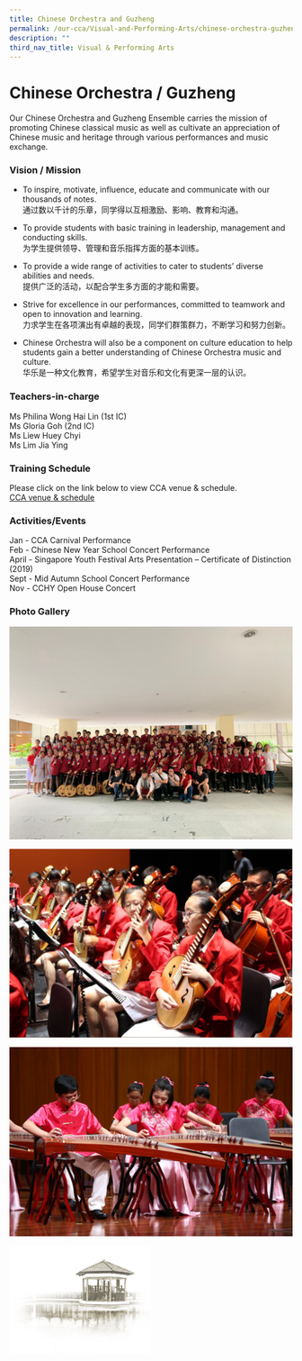 ```yaml
---
title: Chinese Orchestra and Guzheng
permalink: /our-cca/Visual-and-Performing-Arts/chinese-orchestra-guzheng
description: ""
third_nav_title: Visual & Performing Arts
---
```

# **Chinese Orchestra / Guzheng**

Our Chinese Orchestra and Guzheng Ensemble carries the mission of promoting Chinese classical music as well as cultivate an appreciation of Chinese music and heritage through various performances and music exchange.

### Vision / Mission

*   To inspire, motivate, influence, educate and communicate with our thousands of notes.  
通过数以千计的乐章，同学得以互相激励、影响、教育和沟通。

*   To provide students with basic training in leadership, management and conducting skills.  
为学生提供领导、管理和音乐指挥方面的基本训练。

*   To provide a wide range of activities to cater to students’ diverse abilities and needs.   
 提供广泛的活动，以配合学生多方面的才能和需要。

*   Strive for excellence in our performances, committed to teamwork and open to innovation and learning.   
力求学生在各项演出有卓越的表现，同学们群策群力，不断学习和努力创新。

*   Chinese Orchestra will also be a component on culture education to help students gain a better understanding of Chinese Orchestra music and culture.   
华乐是一种文化教育，希望学生对音乐和文化有更深一层的认识。

### Teachers-in-charge
Ms Philina Wong Hai Lin (1st IC)    
Ms Gloria Goh (2nd IC)   
Ms Liew Huey Chyi    
Ms Lim Jia Ying  

### Training Schedule 

Please click on the link below to view CCA venue & schedule.   
[CCA venue & schedule](https://chungchenghighyishun-moe-edu-sg-admin.cwp.sg/useful-links/parents/cca-venue-n-schedule)

### Activities/Events

Jan - CCA Carnival Performance   
Feb - Chinese New Year School Concert Performance   
April - Singapore Youth Festival Arts Presentation – Certificate of Distinction (2019)    
Sept - Mid Autumn School Concert Performance   
Nov - CCHY Open House Concert

### Photo Gallery

![](/images/AASB2873.jpg)

![](/images/IMG_0816.jpg)

![](/images/IMG_1287.jpg)

<img src="/images/pavilion.png" 
     style="width:50%">